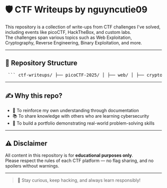 # 🛡️ CTF Writeups by nguyncutie09

This repository is a collection of write-ups from CTF challenges I've solved, including events like picoCTF, HackTheBox, and custom labs.  
The challenges span various topics such as Web Exploitation, Cryptography, Reverse Engineering, Binary Exploitation, and more.

---

## 📁 Repository Structure

<pre> ``` ctf-writeups/ ├── picoCTF-2025/ │ ├── web/ │ ├── crypto/ │ ├── forensics/ │ └── reverse/ └── tools/ ``` </pre>

---

## ✍️ Why this repo?

- 🧠 To reinforce my own understanding through documentation  
- 📚 To share knowledge with others who are learning cybersecurity  
- 🎯 To build a portfolio demonstrating real-world problem-solving skills  

---

## ⚠️ Disclaimer

All content in this repository is for **educational purposes only**.  
Please respect the rules of each CTF platform — no flag sharing, and no spoilers without warnings.

---

> 🧩 Stay curious, keep hacking, and always learn responsibly!
